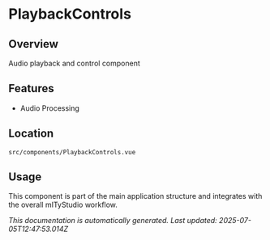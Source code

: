 # PlaybackControls

## Overview

Audio playback and control component

## Features

- Audio Processing

## Location

`src/components/PlaybackControls.vue`

## Usage

This component is part of the main application structure and integrates with the overall mITyStudio workflow.

*This documentation is automatically generated. Last updated: 2025-07-05T12:47:53.014Z*
